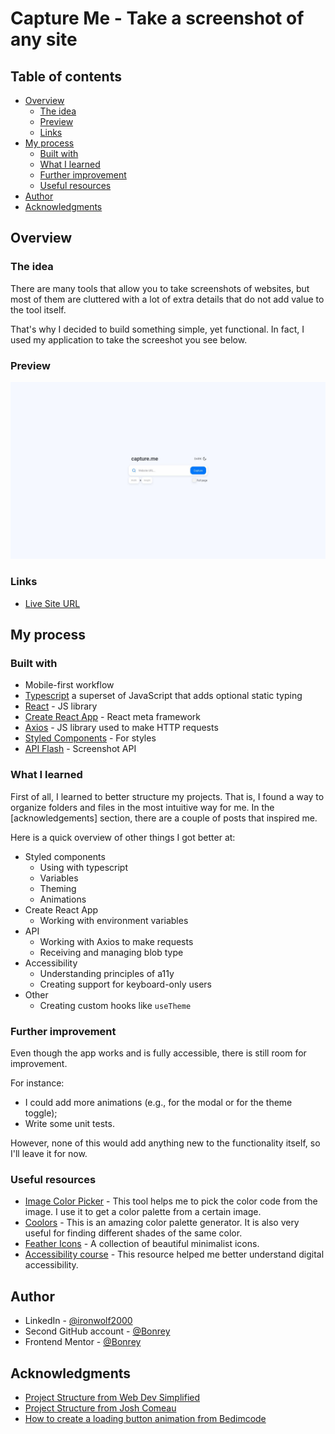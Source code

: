 # Capture Me - Take a screenshot of any site

## Table of contents

-   [Overview](#overview)
    -   [The idea](#the-idea)
    -   [Preview](#preview)
    -   [Links](#links)
-   [My process](#my-process)
    -   [Built with](#built-with)
    -   [What I learned](#what-i-learned)
    -   [Further improvement](#further-improvement)
    -   [Useful resources](#useful-resources)
-   [Author](#author)
-   [Acknowledgments](#acknowledgments)

## Overview

### The idea

There are many tools that allow you to take screenshots of websites, but most of them are cluttered with a lot of extra details that do not add value to the tool itself.

That's why I decided to build something simple, yet functional. In fact, I used my application to take the screeshot you see below.

### Preview

![Website preview](./images/capture-me.jpeg)

### Links

-   [Live Site URL](https://capture-me-nine.vercel.app/)

## My process

### Built with

-   Mobile-first workflow
-   [Typescript](https://www.typescriptlang.org/) a superset of JavaScript that adds optional static typing
-   [React](https://reactjs.org/) - JS library
-   [Create React App](https://create-react-app.dev/) - React meta framework
-   [Axios](https://axios-http.com/) - JS library used to make HTTP requests
-   [Styled Components](https://styled-components.com/) - For styles
-   [API Flash](https://apiflash.com/) - Screenshot API

### What I learned

First of all, I learned to better structure my projects. That is, I found a way to organize folders and files in the most intuitive way for me. In the [acknowledgements] section, there are a couple of posts that inspired me.

Here is a quick overview of other things I got better at:

-   Styled components
    -   Using with typescript
    -   Variables
    -   Theming
    -   Animations
-   Create React App
    -   Working with environment variables
-   API
    -   Working with Axios to make requests
    -   Receiving and managing blob type
-   Accessibility
    -   Understanding principles of a11y
    -   Creating support for keyboard-only users
-   Other
    -   Creating custom hooks like `useTheme`

### Further improvement

Even though the app works and is fully accessible, there is still room for improvement.

For instance:

-   I could add more animations (e.g., for the modal or for the theme toggle);
-   Write some unit tests.

However, none of this would add anything new to the functionality itself, so I'll leave it for now.

### Useful resources

-   [Image Color Picker](https://imagecolorpicker.com/) - This tool helps me to pick the color code from the image. I use it to get a color palette from a certain image.
-   [Coolors](https://coolors.co/) - This is an amazing color palette generator. It is also very useful for finding different shades of the same color.
-   [Feather Icons](https://feathericons.com/) - A collection of beautiful minimalist icons.
-   [Accessibility course](https://web.dev/learn/accessibility/) - This resource helped me better understand digital accessibility.

## Author

-   LinkedIn - [@ironwolf2000](https://linkedin.com/in/ironwolf2000)
-   Second GitHub account - [@Bonrey](https://github.com/bonrey)
-   Frontend Mentor - [@Bonrey](https://www.frontendmentor.io/profile/Bonrey)

## Acknowledgments

-   [Project Structure from Web Dev Simplified](https://blog.webdevsimplified.com/2022-07/react-folder-structure/)
-   [Project Structure from Josh Comeau](https://www.joshwcomeau.com/react/file-structure/)
-   [How to create a loading button animation from Bedimcode](https://www.youtube.com/watch?v=ZaKXVsfIG6g&t=3s)
